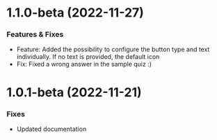# 1.1.0-beta (2022-11-27)

### Features & Fixes

- Feature: Added the possibility to configure the button type and text individually. If no text is provided, the default
  icon
- Fix: Fixed a wrong answer in the sample quiz :)

# 1.0.1-beta (2022-11-21)

### Fixes

- Updated documentation
